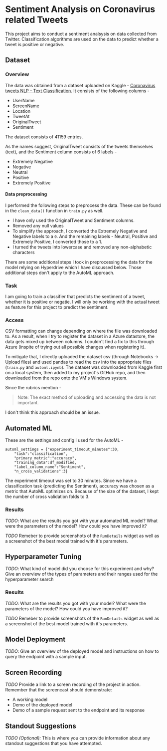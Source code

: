 
# Sentiment Analysis on Coronavirus related Tweets

This project aims to conduct a sentiment analsysis on data collected from Twitter. Classification algorithms are used on the data to predict whether a tweet is positive or negative.

## Dataset

### Overview

The data was obtained from a dataset uploaded on Kaggle - [Coronavirus tweets NLP - Text Classification](https://www.kaggle.com/datatattle/covid-19-nlp-text-classification). It consists of the following columns -

- UserName
- ScreenName
- Location
- TweetAt
- OriginalTweet
- Sentiment

The dataset consists of 41159 entries.

As the names suggest, OriginalTweet consists of the tweets themselves (text), and the Sentiment column consists of 6 labels -

- Extremely Negative
- Negative
- Neutral
- Positive
- Extremely Positive


#### Data preprocessing

I performed the following steps to preprocess the data. These can be found in the `clean_data()` function in `train.py` as well.

- I have only used the OriginalTweet and Sentiment columns.
- Removed any null values
- To simplify the approach, I converted the Extremely Negative and Negative labels to a `0`. And the remaining labels - Neutral, Positive and Extremely Positive, I converted those to a 1.
- I turned the tweets into lowercase and removed any non-alphabetic characters

There are some additional steps I took in preprocessing the data for the model relying on Hyperdrive which I have discussed below. Those additional steps don't apply to the AutoML approach.

### Task
I am going to train a classifier that predicts the sentiment of a tweet, whether it is positive or negatie. I will only be working with the actual tweet as feature for this project to predict the sentiment.

### Access
CSV formatting can change depending on where the file was downloaded to. As a result, when I try to register the dataset in a Azure datastore, the data gets mixed up between columns. I couldn't find a fix to this through Azure (inspite of trying out all possible changes when registering it). 

To mitigate that, I directly uploaded the dataset csv (through Notebooks -> Upload files) and used pandas to read the csv into the appropriate files (`train.py` and `automl.ipynb`). The dataset was downloaded from Kaggle first on a local system, then added to my project's GitHub repo, and then downloaded from the repo onto the VM's Windows system.

Since the rubrics mention -

> Note: The exact method of uploading and accessing the data is not important.

I don't think this approach should be an issue.

## Automated ML
These are the settings and config I used for the AutoML -
```
automl_settings = {"experiment_timeout_minutes":30,
    "task":"classification",
    "primary_metric":"accuracy",
    "training_data":df_modified,
    "label_column_name":"Sentiment",
    "n_cross_validations":3}
```

The experiment timeout was set to 30 minutes. Since we have a classification task (predicting the Sentiment), accuracy was chosen as a metric that AutoML optimizes on. Because of the size of the dataset, I kept the number of cross validation folds to 3.


### Results
*TODO*: What are the results you got with your automated ML model? What were the parameters of the model? How could you have improved it?

*TODO* Remeber to provide screenshots of the `RunDetails` widget as well as a screenshot of the best model trained with it's parameters.

## Hyperparameter Tuning
*TODO*: What kind of model did you choose for this experiment and why? Give an overview of the types of parameters and their ranges used for the hyperparameter search


### Results
*TODO*: What are the results you got with your model? What were the parameters of the model? How could you have improved it?

*TODO* Remeber to provide screenshots of the `RunDetails` widget as well as a screenshot of the best model trained with it's parameters.

## Model Deployment
*TODO*: Give an overview of the deployed model and instructions on how to query the endpoint with a sample input.

## Screen Recording
*TODO* Provide a link to a screen recording of the project in action. Remember that the screencast should demonstrate:
- A working model
- Demo of the deployed  model
- Demo of a sample request sent to the endpoint and its response

## Standout Suggestions
*TODO (Optional):* This is where you can provide information about any standout suggestions that you have attempted.

